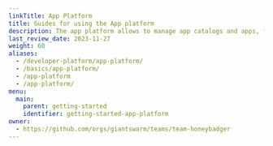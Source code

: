 ```yaml
---
linkTitle: App Platform
title: Guides for using the App platform
description: The app platform allows to manage app catalogs and apps, for simple and standardized deployment in all your workload clusters.
last_review_date: 2023-11-27
weight: 60
aliases:
  - /developer-platform/app-platform/
  - /basics/app-platform/
  - /app-platform
  - /app-platform/
menu:
  main:
    parent: getting-started
    identifier: getting-started-app-platform
owner:
  - https://github.com/orgs/giantswarm/teams/team-honeybadger
---
```

